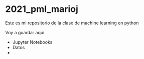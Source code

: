 # 2021_pml_marioj
Este es mi repositorio de la clase de machine learning en python

Voy a guardar aquí 
  * Jupyter Notebooks
  * Datos
  * 
